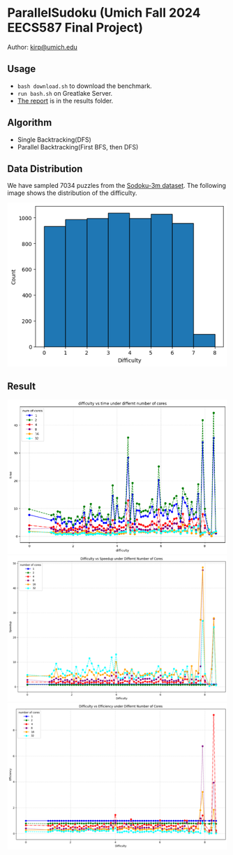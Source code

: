 # ParallelSudoku (Umich Fall 2024 EECS587 Final Project)
Author: kirp@umich.edu

## Usage
- `bash download.sh` to download the benchmark.
- `run bash.sh` on Greatlake Server.
- [The report](results\EECS587_Sokudo_Solver_Final_Report.pdf) is in the results folder.

## Algorithm
- Single Backtracking(DFS)
- Parallel Backtracking(First BFS, then DFS)

## Data Distribution
We have sampled 7034 puzzles from the [Sodoku-3m dataset](https://www.kaggle.com/datasets/radcliffe/3-million-sudoku-puzzles-with-ratings). The following image shows the distribution of the difficulty.

![sample_distribution](assets/sample_distribution.png)
## Result
![Runtime](assets/result_time.png)
![Speedup](assets/speedup.png)
![Efficiency](assets/efficiency.png)
